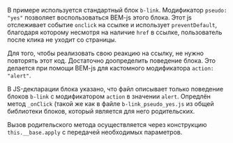 В примере используется стандартный блок `b-link`. Модификатор `pseudo: "yes"` позволяет воспользоваться BEM-js этого блока. Этот js отслеживает событие `onclick` на ссылке и использует `preventDefault`, благодаря которому несмотря на наличие `href` в ссылке, пользователь после клика не уходит со страницы.

Для того, чтобы реализовать свою реакцию на ссылку, не нужно повторять этот код. Достаточно доопределить поведение блока. Это делается при помощи BEM-js для кастомного модификатора `action: "alert"`.

В JS-декларации блока указано, что файл описывает только поведение блоков `b-link` с модификатором `action` в значении `alert`. Опредлён метод `_onClick` (такой же как в файле `b-link_pseudo_yes.js` из общей библиотеки блоков, который является для него родительских.

Вызов родительского метода осуществляется через конструкцию `this.__base.apply` с передачей необходимых параметров.
